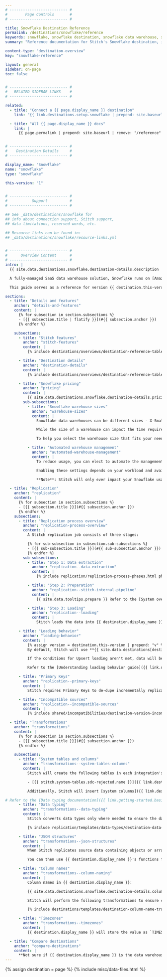 ```yaml
---
# -------------------------- #
#        Page Controls       #
# -------------------------- #

title: Snowflake Destination Reference
permalink: /destinations/snowflake/reference
keywords: snowflake, snowflake destination, snowflake data warehouse, snowflake etl, etl to snowflake
summary: "Reference documentation for Stitch's Snowflake destination, including info about Stitch features, replication, and transformations."

content-type: "destination-overview"
key: "snowflake-reference"

layout: general
sidebar: on-page
toc: false


# -------------------------- #
#   RELATED SIDEBAR LINKS    #
# -------------------------- #

related:
  - title: "Connect a {{ page.display_name }} destination"
    link: "{{ link.destinations.setup.snowflake | prepend: site.baseurl }}"

  - title: "All {{ page.display_name }} docs"
    link: |
      {{ page.permalink | prepend: site.baseurl | remove: "/reference" }}


# -------------------------- #
#    Destination Details     #
# -------------------------- #

display_name: "Snowflake"
name: "snowflake"
type: "snowflake"

this-version: "1"


# -------------------------- #
#           Support          #
# -------------------------- #

## See _data/destinations/snowflake for
## info about connection support, Stitch support,
## data limitations, reserved words, etc.

## Resource links can be found in:
## _data/destinations/snowflake/resource-links.yml


# -------------------------- #
#      Overview Content      #
# -------------------------- #
intro: |
  {{ site.data.destinations.snowflake.destination-details.description | flatify }}

  A fully-managed SaaS data warehouse solution, Snowflake runs on [Amazon Web Services](http://aws.amazon.com/){:target="new"} cloud infrastructure: AWS EC2 virtual compute instances are used for compute needs, while S3 is utilized for persistent data storage.

  This guide serves as a reference for version {{ destination.this-version }} of Stitch's {{ destination.display_name }} destination.

sections:
  - title: "Details and features"
    anchor: "details-and-features"
    content: |
      {% for subsection in section.subsections %}
      - [{{ subsection.title | flatify }}](#{{ subsection.anchor }})
      {% endfor %}

    subsections:
      - title: "Stitch features"
        anchor: "stitch-features"
        content: |
          {% include destinations/overviews/destination-reference-table.html category="stitch-details" %}

      - title: "Destination details"
        anchor: "destination-details"
        content: |
          {% include destinations/overviews/destination-reference-table.html category="destination-details" %}

      - title: "Snowflake pricing"
        anchor: "pricing"
        content: |
          {{ site.data.destinations.snowflake.destination-details.pricing-details | flatify }}
        sub-subsections:
          - title: "Snowflake warehouse sizes"
            anchor: "warehouse-sizes"
            content: |
              Snowflake data warehouses can be different sizes - X-Small, Large, and 3X-Large, for example - which defines how many servers will comprise each cluster in a warehouse.

              While the size of a warehouse can impact the time required to execute queries, bigger doesn't always mean better. Warehouse size is directly tied to the number of credits used, which will directly impact your Snowflake costs. [Learn more about Snowflake warehouse sizes here](https://docs.snowflake.net/manuals/user-guide/warehouses-overview.html){:target="_blank"}.

              To help you select the warehouse size that fits your needs and budget, check out [Snowflake's Warehouse Considerations guide](https://docs.snowflake.net/manuals/user-guide/warehouses-considerations.html){:target="_blank"} before getting started.

          - title: "Automated warehouse management"
            anchor: "automated-warehouse-management"
            content: |
              To reduce usage, you can elect to automate the management of your Snowflake warehouse. This means that you can elect to suspend the warehouse when there's no activity after a specified period of time, and then automatically resume when there is. Note that these settings apply to the entire warehouse and not individual clusters.

              Enabling these settings depends on your workload and availability needs. [Learn more about the Auto Suspend and Auto Resume features here](https://docs.snowflake.net/manuals/user-guide/warehouses-considerations.html#automating-warehouse-management){:target="_blank"}.

              **Note**: Stitch will only ever impact your Snowflake usage when loading data.

  - title: "Replication"
    anchor: "replication"
    content: |
      {% for subsection in section.subsections %}
      - [{{ subsection.title }}](#{{ subsection.anchor }})
      {% endfor %}
    subsections:
      - title: "Replication process overview"
        anchor: "replication-process-overview"
        content: |
          A Stitch replication job consists of three stages:

          {% for sub-subsection in subsection.sub-subsections %}
          - [{{ sub-subsection.title }}](#{{ sub-subsection.anchor }})
          {% endfor %}
        sub-subsections:
          - title: "Step 1: Data extraction"
            anchor: "replication--data-extraction"
            content: |
              {% include replication/replication-process-phases.html phase="data-extraction" %}

          - title: "Step 2: Preparation"
            anchor: "replication--stitch-internal-pipeline"
            content: |
              {{ site.data.tooltips.prepare }} Refer to the [System overview guide]({{ link.getting-started.basic-concepts | prepend: site.baseurl | append: "#system-architecture--preparing" }}) for a more detailed explanation of the Preparation phase.

          - title: "Step 3: Loading"
            anchor: "replication--loading"
            content: |
              Stitch loads the data into {{ destination.display_name }}.

      - title: "Loading behavior"
        anchor: "loading-behavior"
        content: |
          {% assign version = destination.this-version | prepend: "v" %} 
          By default, Stitch will use **{{ site.data.destinations[destination.type][version]replication.default-loading-behavior }} loading** when loading data into {{ destination.display_name }}.

          If the conditions for Upsert loading aren't met, data will be loaded using Append-Only loading.

          Refer to the [Understanding loading behavior guide]({{ link.destinations.storage.loading-behavior | prepend: site.baseurl }}) for more info and examples.

      - title: "Primary Keys"
        anchor: "replication--primary-keys"
        content: |
          Stitch requires Primary Keys to de-dupe incrementally replicated data. When tables are created in the destination, Stitch will apply [Primary Key constraints](https://docs.snowflake.net/manuals/sql-reference/constraints-overview.html){:target="new"} to columns used as Primary Keys. Primary Key constraints require that column values be unique and not null.

      - title: "Incompatible sources"
        anchor: "replication--incompatible-sources"
        content: |
          {% include shared/incompatibilities/destination-version-incompatibilities.html %}

  - title: "Transformations"
    anchor: "transformations"
    content: |
      {% for subsection in section.subsections %}
      - [{{ subsection.title }}](#{{ subsection.anchor }})
      {% endfor %}

    subsections:
      - title: "System tables and columns"
        anchor: "transformations--system-tables-columns"
        content: |
          Stitch will create the following tables in each integration's dataset:

          - [{{ stitch.system-tables.sdc-rejected.name }}]({{ link.destinations.storage.rejected-records | prepend: site.baseurl }})

          Additionally, Stitch will insert [system columns]({{ link.destinations.storage.system-tables-and-columns | prepend: site.baseurl }}) (prepended with `{{ system-column.prefix }}`) into each table.

# Refer to the [Data typing documentation]({{ link.getting-started.basic-concepts | prepend: site.baseurl | append: "#data-typing" }}) for more info.
      - title: "Data typing"
        anchor: "transformations--data-typing"
        content: |
          Stitch converts data types only where needed to ensure the data is accepted by {{ destination.display_name }}. In the table below are the data types Stitch supports for {{ destination.display_name }} destinations, and the Stitch types they map to.

          {% include replication/templates/data-types/destination-data-types.html display-intro=true %}

      - title: "JSON structures"
        anchor: "transformations--json-structures"
        content: |
          When Stitch replicates source data containing objects or arrays, Stitch will load the data intact into a [`VARIANT` column]({{ site.data.destinations.snowflake.resource-links.variant-type }}){:target="new"}. This is a {{ destination.display_name }} data type that can contain semi-structured data like JSON arrays and objects.

          You can then use {{ destination.display_name }}'s functions for semi-structured data to parse the data. Refer to [{{ destination.display_name }}'s documentation](https://docs.snowflake.net/manuals/sql-reference/functions-semistructured.html){:target="new"} for more info.

      - title: "Column names"
        anchor: "transformations--column-naming"
        content: |
          Column names in {{ destination.display_name }}:

          {{ site.data.destinations.snowflake.destination-details.column-name-rules | flatify | markdownify }}

          Stitch will perform the following transformations to ensure column names adhere to the rules imposed by {{ destination.display_name }}:

          {% include destinations/templates/destination-column-name-transformations.html %}

      - title: "Timezones"
        anchor: "transformations--timezones"
        content: |
          {{ destination.display_name }} will store the value as `TIMESTAMP_TZ(9)` and express it as UTC.

  - title: "Compare destinations"
    anchor: "compare-destinations"
    content: |
      **Not sure if {{ destination.display_name }} is the data warehouse for you?** Check out the [Choosing a Stitch Destination]({{ link.destinations.overviews.choose-destination | prepend: site.baseurl }}) guide to compare each of Stitch's destination offerings.
---
```

{% assign destination = page %}
{% include misc/data-files.html %}